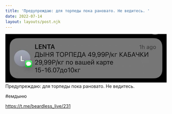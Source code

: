 ```yaml
---
title: 'Предупреждаю: для торпеды пока рановато. Не ведитесь. '
date: 2022-07-14
layout: layouts/post.njk
---
```


![](/img/AgACAgIAAx0CVDWW-AAD52LP_Dz80JKExjD760hx_oMnYtmSAAI3uzEbAAEHgEpU0YPhRdw1ZgEAAwIAA3MAAykE.jpg
)
Предупреждаю: для торпеды пока рановато. Не ведитесь. 

#емдыню

https://t.me/beardless_live/231